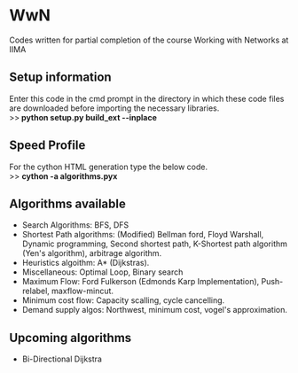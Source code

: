 # WwN
Codes written for partial completion of the course Working with Networks at IIMA
<H2> Setup information </H2>
Enter this code in the cmd prompt in the directory in which these code files are downloaded before importing the necessary libraries.
<br>
>><b> python setup.py build_ext --inplace </b>

<h2> Speed Profile </h2>
For the cython HTML generation type the below code.
<br>
>> <b>cython -a algorithms.pyx</b>
 <h2>Algorithms available </h2>
 <ul style="list-style-type:disc;">
  <li>Search Algorithms: BFS, DFS</li>
  <li>Shortest Path algorithms: (Modified) Bellman ford, Floyd Warshall, Dynamic programming, Second shortest path,  K-Shortest path algorithm (Yen's algorithm), arbitrage algorithm.</li>
  <li> Heuristics algoithm: A* (Dijkstras).
  <li> Miscellaneous: Optimal Loop, Binary search
  <li> Maximum Flow: Ford Fulkerson (Edmonds Karp Implementation), Push-relabel, maxflow-mincut.
  <li> Minimum cost flow: Capacity scalling, cycle cancelling.
  <li> Demand supply algos: Northwest, minimum cost, vogel's approximation.
   
</ul>

<h2> Upcoming algorithms </h2>

<ul style="list-style-type:disc;">

<li> Bi-Directional Dijkstra

</ul>
